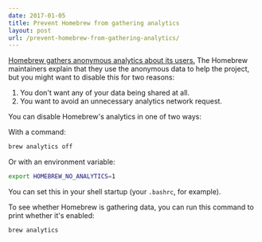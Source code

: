 ```yaml
---
date: 2017-01-05
title: Prevent Homebrew from gathering analytics
layout: post
url: /prevent-homebrew-from-gathering-analytics/
---
```


[Homebrew gathers anonymous analytics about its users.](https://github.com/Homebrew/brew/blob/master/docs/Analytics.md) The Homebrew maintainers explain that they use the anonymous data to help the project, but you might want to disable this for two reasons:

1. You don't want any of your data being shared at all.
2. You want to avoid an unnecessary analytics network request.

You can disable Homebrew's analytics in one of two ways:

With a command:

```sh
brew analytics off
```

Or with an environment variable:

```sh
export HOMEBREW_NO_ANALYTICS=1
```

You can set this in your shell startup (your `.bashrc`, for example).

To see whether Homebrew is gathering data, you can run this command to print whether it's enabled:

```sh
brew analytics
```
